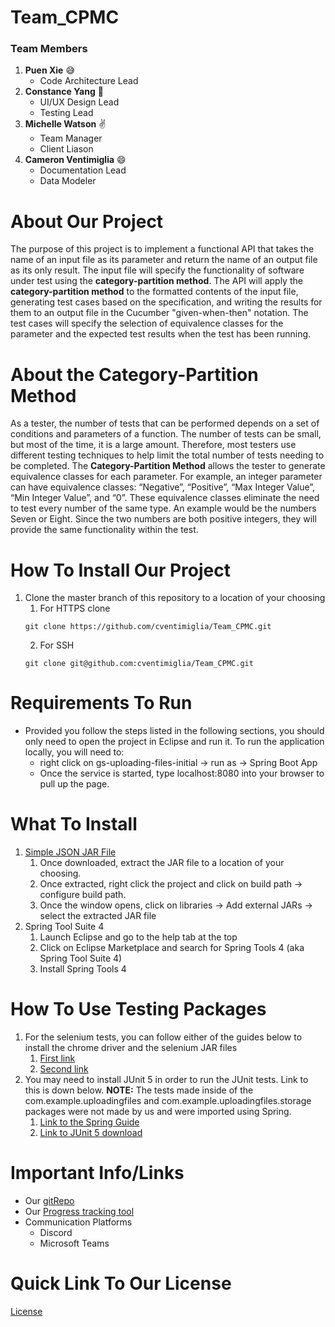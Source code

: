 # Team_CPMC
### Team Members
1. **Puen Xie** :sweat_smile:
	* Code Architecture Lead
2. **Constance Yang** :rainbow:
	* UI/UX Design Lead
	* Testing Lead
3. **Michelle Watson** :v:
	* Team Manager
	* Client Liason
4. **Cameron Ventimiglia** :smile:
	* Documentation Lead
	* Data Modeler
# About Our Project
The purpose of this project is to implement a functional API that takes
the name of an input file as its parameter and return the name of an
output file as its only result. The input file will specify the functionality
of software under test using the **category-partition method**. The API will
apply the **category-partition method** to the formatted contents of the input file,
generating test cases based on the specification, and writing the results for them
to an output file in the Cucumber "given-when-then" notation. The test cases will
specify the selection of equivalence classes for the parameter and the expected test
results when the test has been running.
# About the Category-Partition Method
As a tester, the number of tests that can be performed depends on a set of conditions
and parameters of a function. The number of tests can be small, but most of the time,
it is a large amount. Therefore, most testers use different testing techniques to help
limit the total number of tests needing to be completed. The **Category-Partition Method**
allows the tester to generate equivalence classes for each parameter. For example, an
integer parameter can have equivalence classes: “Negative”, “Positive”, “Max Integer Value”,
“Min Integer Value”, and “0”. These equivalence classes eliminate the need to test every number
of the same type. An example would be the numbers Seven or Eight. Since the two numbers are both
positive integers, they will provide the same functionality within the test.
# How To Install Our Project
1. Clone the master branch of this repository to a location of your choosing
    1. For HTTPS clone
    ```
    git clone https://github.com/cventimiglia/Team_CPMC.git
    ```
    2. For SSH
    ```
    git clone git@github.com:cventimiglia/Team_CPMC.git 
    ```
# Requirements To Run
* Provided you follow the steps listed in the following sections, you should only need to open the project
in Eclipse and run it. To run the application locally, you will need to:
	* right click on gs-uploading-files-initial -> run as -> Spring Boot App
	* Once the service is started, type localhost:8080 into your browser to pull up the page.
# What To Install
1. [Simple JSON JAR File](http://www.java2s.com/Code/Jar/j/Downloadjsonsimple111jar.htm)
    1. Once downloaded, extract the JAR file to a location of your choosing.
    2. Once extracted, right click the project and click on build path -> configure build path.
    3. Once the window opens, click on libraries -> Add external JARs -> select the extracted JAR file
2. Spring Tool Suite 4
    1. Launch Eclipse and go to the help tab at the top
    2. Click on Eclipse Marketplace and search for Spring Tools 4 (aka Spring Tool Suite 4)
    3. Install Spring Tools 4
# How To Use Testing Packages
1. For the selenium tests, you can follow either of the guides below to install the chrome driver and the selenium JAR files 
    1. [First link](https://www.guru99.com/installing-selenium-webdriver.html)
    2. [Second link](https://www.browserstack.com/guide/how-to-setup-selenium-in-eclipse)
2. You may need to install JUnit 5 in order to run the JUnit tests. Link to this is down below. **NOTE:** The tests made inside of the com.example.uploadingfiles and com.example.uploadingfiles.storage packages were not made by us and were imported using Spring.
    1. [Link to the Spring Guide](https://spring.io/guides/gs/uploading-files/)
    2. [Link to JUnit 5 download](https://junit.org/junit5/)
# Important Info/Links
* Our [gitRepo](https://github.com/cventimiglia/Team_CPMC)
* Our [Progress tracking tool](https://jira.ggc.edu/secure/RapidBoard.jspa?rapidView=93&projectKey=TC&view=planning.nodetail&epics=visible&issueLimit=100)
* Communication Platforms
	* Discord
	* Microsoft Teams
# Quick Link To Our License
[License](https://github.com/cventimiglia/Team_CPMC/blob/main/LICENSE)
